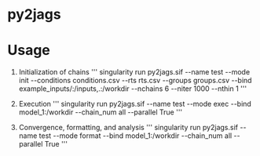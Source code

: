# py2jags

# Usage

1. Initialization of chains
'''
singularity run py2jags.sif --name test --mode init --conditions conditions.csv --rts rts.csv --groups groups.csv --bind example_inputs/:/inputs,.:/workdir --nchains 6 --niter 1000 --nthin 1
'''

2. Execution
'''
singularity run py2jags.sif --name test --mode exec --bind model_1:/workdir --chain_num all --parallel True
'''

3. Convergence, formatting, and analysis
'''
singularity run py2jags.sif --name test --mode format --bind model_1:/workdir --chain_num all --parallel True
'''
